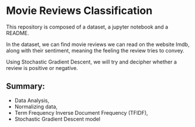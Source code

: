 # Movie Reviews Classification

This repository is composed of a dataset, a jupyter notebook and a README.

In the dataset, we can find movie reviews we can read on the website Imdb, along with their sentiment, meaning the feeling the review tries to convey.

Using Stochastic Gradient Descent, we will try and decipher whether a review is positive or negative.

## Summary:
- Data Analysis,
- Normalizing data,
- Term Frequency Inverse Document Frequency (TFIDF),
- Stochastic Gradient Descent model
